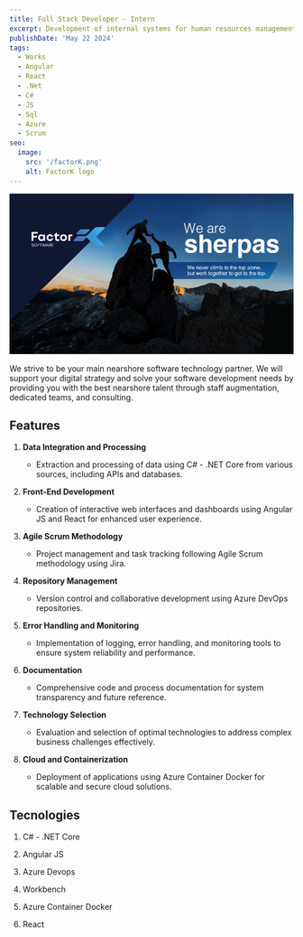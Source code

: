 ```yaml
---
title: Full Stack Developer - Intern
excerpt: Development of internal systems for human resources management, including employee records, payroll processing, performance evaluations, recruitment tracking, and benefits administration. Integration with third-party services and automated reporting for data-driven decision-making.
publishDate: 'May 22 2024'
tags:
  - Works
  - Angular
  - React
  - .Net
  - C#
  - JS
  - Sql
  - Azure
  - Scrum
seo:
  image:
    src: '/factorK.png'
    alt: FactorK logo
---
```


![FactorK logo](/public/factorK.png)

We strive to be your main nearshore software technology partner. We will support your digital strategy and solve your software development needs by providing you with the best nearshore talent through staff augmentation, dedicated teams, and consulting.

## Features

1. **Data Integration and Processing**

   - Extraction and processing of data using C# - .NET Core from various sources, including APIs and databases.

2. **Front-End Development**

   - Creation of interactive web interfaces and dashboards using Angular JS and React for enhanced user experience.

3. **Agile Scrum Methodology**

   - Project management and task tracking following Agile Scrum methodology using Jira.

4. **Repository Management**

   - Version control and collaborative development using Azure DevOps repositories.

5. **Error Handling and Monitoring**

   - Implementation of logging, error handling, and monitoring tools to ensure system reliability and performance.

6. **Documentation**

   - Comprehensive code and process documentation for system transparency and future reference.

7. **Technology Selection**

   - Evaluation and selection of optimal technologies to address complex business challenges effectively.

8. **Cloud and Containerization**

   - Deployment of applications using Azure Container Docker for scalable and secure cloud solutions.

## Tecnologies

1. C# - .NET Core

2. Angular JS

3. Azure Devops

4. Workbench

5. Azure Container Docker

6. React
